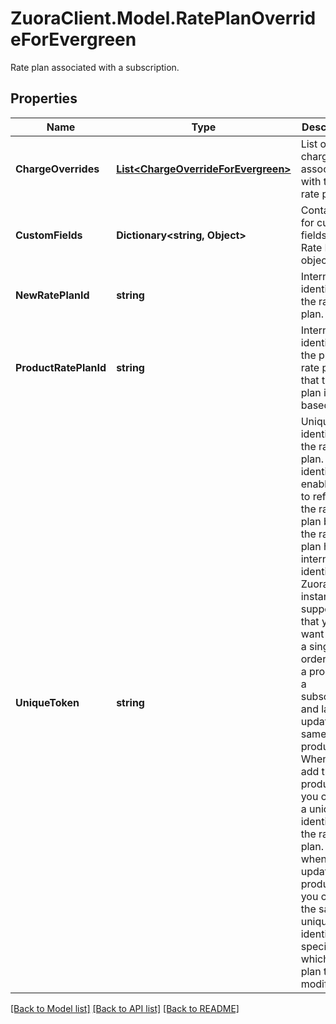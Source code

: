 # ZuoraClient.Model.RatePlanOverrideForEvergreen
Rate plan associated with a subscription. 

## Properties

Name | Type | Description | Notes
------------ | ------------- | ------------- | -------------
**ChargeOverrides** | [**List&lt;ChargeOverrideForEvergreen&gt;**](ChargeOverrideForEvergreen.md) | List of charges associated with the rate plan.  | [optional] 
**CustomFields** | **Dictionary&lt;string, Object&gt;** | Container for custom fields of a Rate Plan object.  | [optional] 
**NewRatePlanId** | **string** | Internal identifier of the rate plan.  | [optional] 
**ProductRatePlanId** | **string** | Internal identifier of the product rate plan that the rate plan is based on.  | 
**UniqueToken** | **string** | Unique identifier for the rate plan. This identifier enables you to refer to the rate plan before the rate plan has an internal identifier in Zuora.  For instance, suppose that you want to use a single order to add a product to a subscription and later update the same product. When you add the product, you can set a unique identifier for the rate plan. Then when you update the product, you can use the same unique identifier to specify which rate plan to modify.  | [optional] 

[[Back to Model list]](../README.md#documentation-for-models) [[Back to API list]](../README.md#documentation-for-api-endpoints) [[Back to README]](../README.md)

